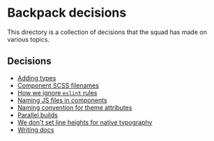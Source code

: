 # Backpack decisions

This directory is a collection of decisions that the squad has made on various topics.

## Decisions

<!-- Please keep this in alphabetical order. -->

* [Adding types](adding-types.md)
* [Component SCSS filenames](component-scss-filenames.md)
* [How we ignore `eslint` rules](eslint-ignores.md)
* [Naming JS files in components](js-filenames.md)
* [Naming convention for theme attributes](theme-props-naming.md)
* [Parallel builds](parallel-builds.md)
* [We don't set line heights for native typography](native-line-heights.md)
* [Writing docs](writing-docs.md)
